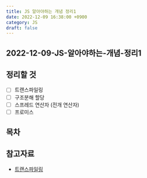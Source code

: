 ```yaml
---
title: JS 알아야하는 개념 정리1
date: 2022-12-09 16:38:00 +0900
category: JS
draft: false
---
```


## 2022-12-09-JS-알아야하는-개념-정리1

## 정리할 것

- [ ] 트랜스파일링
- [ ] 구조분해 할당
- [ ] 스프레드 연산자 (전개 연산자)
- [ ] 프로미스

## 목차





## 참고자료

- [트랜스파일링](https://grepper.tistory.com/63)